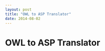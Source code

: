 ```yaml
---
layout: post
title: "OWL to ASP Translator"
date: 2014-08-02
---
```


<style>body {text-align: justify}</style>

# OWL to ASP Translator


